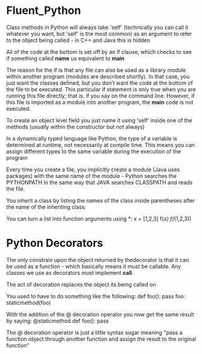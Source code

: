 # Fluent_Python

Class methods in Python will always take 'self' (technically you can call it whatever you want, but 'self' is the most common) as an argument to refer to the object being called - in C++ and Java this is hidden 

All of the code at the bottom is set off by an if clause, which checks to see if something called __name__ us equivalent to __main__ 

The reason for the if is that any file can also be used as a library module within another program (modules are described shortly). In that case, you just want the classes defined, but you don’t want the code at the bottom of the file to be executed. This particular if statement is only true when you are running this file directly; that is, if you say on the command line. However, if this file is imported as a module into another program, the __main__ code is not executed.

To create an object level field you just name it using 'self' inside one of the methods (usually within the constructor but not always)

In a dynamically typed language like Python, the type of a variable is determined at runtime, not necessarily at compile time. This means you can assign different types to the same variable during the execution of the program

Every time you create a file, you implicitly create a module (Java uses packages) with the same name of the module - Python searches the PYTHONPATH in the same way that JAVA searches CLASSPATH and reads the file.

You inherit a class by listing the names of the class inside parentheses after the name of the inheriting class.

You can turn a list into function arguments using *: 
x = [1,2,3]
f(*x)
f(*(1,2,3))

# Python Decorators
The only constrain upon the object returned by thedecorator is that it can be used as a function - which basically means it must be callable. Any classes we use as decorators must implement __call__.

The act of decoration replaces the object its being called on

You used to have to do something like the following: 
    def foo(): pass
    foo: staticmethod(foo)

With the addition of the @ decoration operator you now get the same result by saying:
@staticmethod
def foo(): pass

The @ decoration operator is just a little syntax sugar meaning "pass a function object through another function and assign the result to the original function"